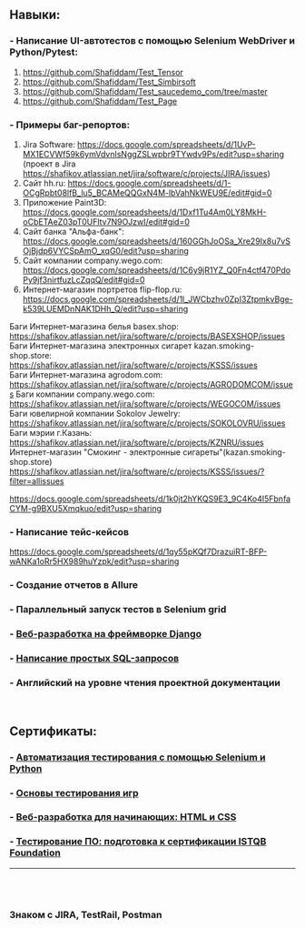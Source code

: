 ## Навыки:
### - Написание UI-автотестов с помощью Selenium WebDriver и Python/Pytest:
1) https://github.com/Shafiddam/Test_Tensor  
2) https://github.com/Shafiddam/Test_Simbirsoft  
3) https://github.com/Shafiddam/Test_saucedemo_com/tree/master  
4) https://github.com/Shafiddam/Test_Page  
### - Примеры баг-репортов:  

1) Jira Software: https://docs.google.com/spreadsheets/d/1UvP-MX1ECVWf59k6ymVdvnIsNggZSLwpbr9TYwdv9Ps/edit?usp=sharing (проект в Jira https://shafikov.atlassian.net/jira/software/c/projects/JIRA/issues)  
2) Сайт hh.ru: https://docs.google.com/spreadsheets/d/1-OCgRpbt08lfB_lu5_BCAMeQQGxN4M-lbVahNkWEU9E/edit#gid=0 
3) Приложение Paint3D: https://docs.google.com/spreadsheets/d/1Dxf1Tu4Am0LY8MkH-oCbETAeZ03pT0UFltv7N9OJzwI/edit#gid=0  
4) Сайт банка "Альфа-банк": https://docs.google.com/spreadsheets/d/160GGhJoOSa_Xre29Ix8u7vSOjBjdp6VYCSpAmO_xqG0/edit?usp=sharing 
5) Сайт компании company.wego.com: https://docs.google.com/spreadsheets/d/1C6y9jR1YZ_Q0Fn4ctf470PdoPy9jf3nirtfuzLcZqqQ/edit#gid=0  
6) Интернет-магазин портретов flip-flop.ru: https://docs.google.com/spreadsheets/d/1l_JWCbzhv0ZpI3ZtpmkvBge-k539LUEMDnNAK1DHh_Q/edit?usp=sharing  



Баги Интернет-магазина белья basex.shop: https://shafikov.atlassian.net/jira/software/c/projects/BASEXSHOP/issues  
Баги Интернет-магазина электронных сигарет kazan.smoking-shop.store: https://shafikov.atlassian.net/jira/software/c/projects/KSSS/issues  
Баги Интернет-магазина agrodom.com: https://shafikov.atlassian.net/jira/software/c/projects/AGRODOMCOM/issues
Баги компании company.wego.com: https://shafikov.atlassian.net/jira/software/c/projects/WEGOCOM/issues  
Баги ювелирной компании Sokolov Jewelry: https://shafikov.atlassian.net/jira/software/c/projects/SOKOLOVRU/issues  
Баги мэрии г.Казань: https://shafikov.atlassian.net/jira/software/c/projects/KZNRU/issues  
Интернет-магазин "Смокинг - электронные сигареты"(kazan.smoking-shop.store)  https://shafikov.atlassian.net/jira/software/c/projects/KSSS/issues/?filter=allissues  

https://docs.google.com/spreadsheets/d/1k0jt2hYKQS9E3_9C4Ko4I5FbnfaCYM-g9BXU5Xmqkuo/edit?usp=sharing  

### - Написание тейс-кейсов   
https://docs.google.com/spreadsheets/d/1qy55pKQf7DrazuiRT-BFP-wANKa1oRr5HX989huYzpk/edit?usp=sharing

### - Cоздание отчетов в Allure 
### - Параллельный запуск тестов в Selenium grid  
### - [Веб-разработка на фреймворке Django](https://github.com/Shafiddam/DJango_02122021/tree/master)
### - [Написание простых SQL-запросов](https://github.com/Shafiddam/SQL)  
### - Английский на уровне чтения проектной документации
<br>

## Сертификаты:
### - [Автоматизация тестирования с помощью Selenium и Python](https://stepik.org/certificate/95831e9f5dc8ebd9509b839678dfe3ff7835b27d.pdf)
### - [Основы тестирования игр](https://stepik.org/cert/1436950)
### - [Веб-разработка для начинающих: HTML и CSS](https://stepik.org/certificate/cb0e54a96a42de8b5bbff52bb16e65fd0af5701b.pdf)
### - [Тестирование ПО: подготовка к сертификации ISTQB Foundation](https://stepik.org/cert/1027568)

___________________________________________________________________
<br><br>
### Знаком с JIRA, TestRail, Postman
<br><br><br><br>
